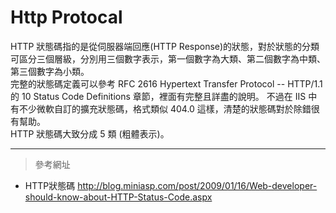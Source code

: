 # Http Protocal

HTTP 狀態碼指的是從伺服器端回應(HTTP Response)的狀態，對於狀態的分類可區分三個層級，分別用三個數字表示，第一個數字為大類、第二個數字為中類、第三個數字為小類。    
完整的狀態碼定義可以參考 RFC 2616 Hypertext Transfer Protocol -- HTTP/1.1 的 10 Status Code Definitions 章節，裡面有完整且詳盡的說明。
不過在 IIS 中有不少微軟自訂的擴充狀態碼，格式類似 404.0 這樣，清楚的狀態碼對於除錯很有幫助。     
HTTP 狀態碼大致分成 5 類 (粗體表示)。

---
>參考網址
- HTTP狀態碼 <http://blog.miniasp.com/post/2009/01/16/Web-developer-should-know-about-HTTP-Status-Code.aspx>
